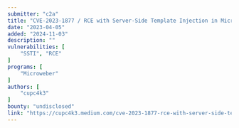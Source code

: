 ```yaml
---
submitter: "c2a"
title: "CVE-2023-1877 / RCE with Server-Side Template Injection in Microweber"
date: "2023-04-05"
added: "2024-11-03"
description: ""
vulnerabilities: [
    "SSTI", "RCE"
]
programs: [
    "Microweber"
]
authors: [
    "cupc4k3"
]
bounty: "undisclosed"
link: "https://cupc4k3.medium.com/cve-2023-1877-rce-with-server-side-template-injection-in-microweber-89da6a0e2603"
---
```




